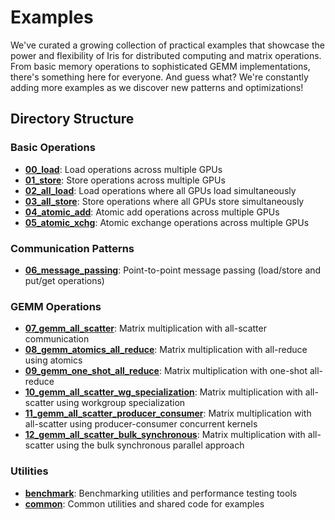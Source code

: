 # Examples

We've curated a growing collection of practical examples that showcase the power and flexibility of Iris for distributed computing and matrix operations. From basic memory operations to sophisticated GEMM implementations, there's something here for everyone. And guess what? We're constantly adding more examples as we discover new patterns and optimizations!

## Directory Structure

### Basic Operations
- **[00_load](https://github.com/ROCm/iris/tree/main/examples/00_load)**: Load operations across multiple GPUs
- **[01_store](https://github.com/ROCm/iris/tree/main/examples/01_store)**: Store operations across multiple GPUs
- **[02_all_load](https://github.com/ROCm/iris/tree/main/examples/02_all_load)**: Load operations where all GPUs load simultaneously
- **[03_all_store](https://github.com/ROCm/iris/tree/main/examples/03_all_store)**: Store operations where all GPUs store simultaneously
- **[04_atomic_add](https://github.com/ROCm/iris/tree/main/examples/04_atomic_add)**: Atomic add operations across multiple GPUs
- **[05_atomic_xchg](https://github.com/ROCm/iris/tree/main/examples/05_atomic_xchg)**: Atomic exchange operations across multiple GPUs

### Communication Patterns
- **[06_message_passing](https://github.com/ROCm/iris/tree/main/examples/06_message_passing)**: Point-to-point message passing (load/store and put/get operations)

### GEMM Operations
- **[07_gemm_all_scatter](https://github.com/ROCm/iris/tree/main/examples/07_gemm_all_scatter)**: Matrix multiplication with all-scatter communication
- **[08_gemm_atomics_all_reduce](https://github.com/ROCm/iris/tree/main/examples/08_gemm_atomics_all_reduce)**: Matrix multiplication with all-reduce using atomics
- **[09_gemm_one_shot_all_reduce](https://github.com/ROCm/iris/tree/main/examples/09_gemm_one_shot_all_reduce)**: Matrix multiplication with one-shot all-reduce
- **[10_gemm_all_scatter_wg_specialization](https://github.com/ROCm/iris/tree/main/examples/10_gemm_all_scatter_wg_specialization)**: Matrix multiplication with all-scatter using workgroup specialization
- **[11_gemm_all_scatter_producer_consumer](https://github.com/ROCm/iris/tree/main/examples/11_gemm_all_scatter_producer_consumer)**: Matrix multiplication with all-scatter using producer-consumer concurrent kernels
- **[12_gemm_all_scatter_bulk_synchronous](https://github.com/ROCm/iris/tree/main/examples/12_gemm_all_scatter_bulk_synchronous)**: Matrix multiplication with all-scatter using the bulk synchronous parallel approach

### Utilities
- **[benchmark](https://github.com/ROCm/iris/tree/main/examples/benchmark)**: Benchmarking utilities and performance testing tools
- **[common](https://github.com/ROCm/iris/tree/main/examples/common)**: Common utilities and shared code for examples
